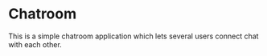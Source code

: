 # Chatroom
This is a simple chatroom application which lets several users connect chat with each other.

